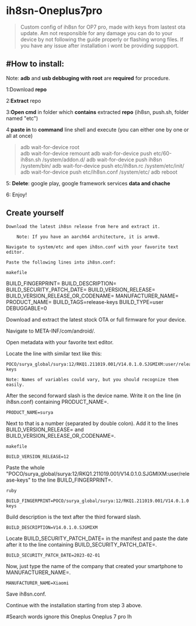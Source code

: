 # ih8sn-Oneplus7pro
>Custom config of ih8sn for OP7 pro, made with keys from lastest ota update.
>Am not responsible for any damage you can do to your device by not following the guide properly or flashing wrong files. If you have any issue after installation i wont be providing suppport.

#How to install:
-------------------------------------------------------------------------------------------------------------------------
Note: **adb** and **usb debbuging with root** are **required** for procedure.

1:Download **repo**

2:**Extract** repo

3:**Open cmd** in folder which **contains** extracted **repo** (ih8sn, push.sh, folder named "etc")

4:**paste in** to **command** line shell and execute (you can either one by one or all at once)
>adb wait-for-device root  
>adb wait-for-device remount
>adb wait-for-device push etc/60-ih8sn.sh /system/addon.d/
>adb wait-for-device push ih8sn /system/bin/
>adb wait-for-device push etc/ih8sn.rc /system/etc/init/
>adb wait-for-device push etc/ih8sn.conf /system/etc/
>adb reboot

5: **Delete**: google play, google framework services **data and chache**

6: Enjoy!


Create yourself
----------------------------------------------------------------------

    Download the latest ih8sn release from here and extract it.

        Note: If you have an aarch64 architecture, it is armv8.

    Navigate to system/etc and open ih8sn.conf with your favorite text editor.

    Paste the following lines into ih8sn.conf:

    makefile

BUILD_FINGERPRINT=
BUILD_DESCRIPTION=
BUILD_SECURITY_PATCH_DATE=
BUILD_VERSION_RELEASE=
BUILD_VERSION_RELEASE_OR_CODENAME=
MANUFACTURER_NAME=
PRODUCT_NAME=
BUILD_TAGS=release-keys
BUILD_TYPE=user
DEBUGGABLE=0

Download and extract the latest stock OTA or full firmware for your device.

Navigate to META-INF/com/android/.

Open metadata with your favorite text editor.

Locate the line with similar text like this:

    POCO/surya_global/surya:12/RKQ1.211019.001/V14.0.1.0.SJGMIXM:user/release-keys

    Note: Names of variables could vary, but you should recognize them easily.

After the second forward slash is the device name. Write it on the line (in ih8sn.conf) containing PRODUCT_NAME=.

    PRODUCT_NAME=surya

Next to that is a number (separated by double colon). Add it to the lines BUILD_VERSION_RELEASE= and BUILD_VERSION_RELEASE_OR_CODENAME=.

    makefile

    BUILD_VERSION_RELEASE=12

Paste the whole "POCO/surya_global/surya:12/RKQ1.211019.001/V14.0.1.0.SJGMIXM:user/release-keys" to the line BUILD_FINGERPRINT=.

    ruby

    BUILD_FINGERPRINT=POCO/surya_global/surya:12/RKQ1.211019.001/V14.0.1.0.SJGMIXM:user/release-keys

Build description is the text after the third forward slash.

    BUILD_DESCRIPTION=V14.0.1.0.SJGMIXM

Locate BUILD_SECURITY_PATCH_DATE= in the manifest and paste the date after it to the line containing BUILD_SECURITY_PATCH_DATE=.

    BUILD_SECURITY_PATCH_DATE=2023-02-01

Now, just type the name of the company that created your smartphone to MANUFACTURER_NAME=.

    MANUFACTURER_NAME=Xiaomi

Save ih8sn.conf.

Continue with the installation starting from step 3 above.

#Search words ignore this
Oneplus Oneplus 7 pro Ih
